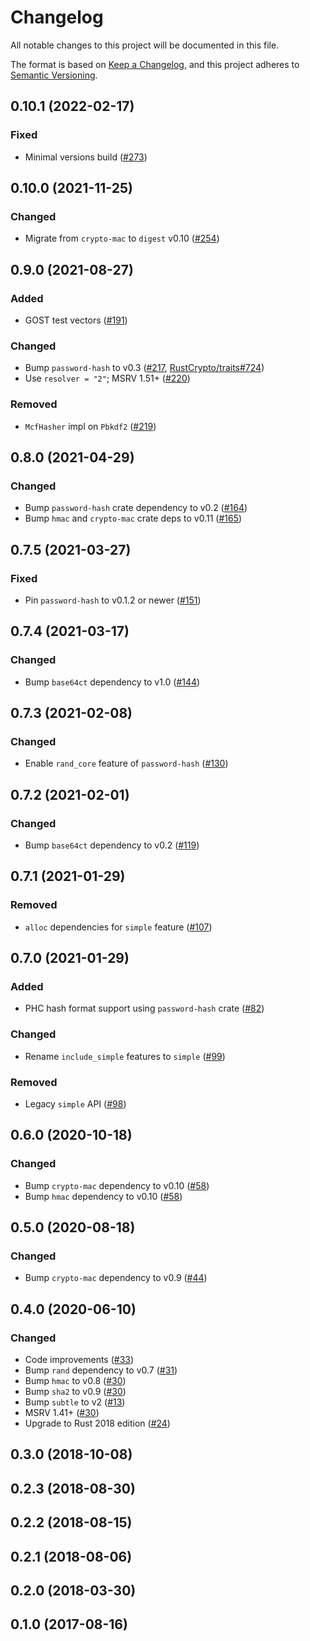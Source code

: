 # Changelog

All notable changes to this project will be documented in this file.

The format is based on [Keep a Changelog](https://keepachangelog.com/en/1.0.0/),
and this project adheres to [Semantic Versioning](https://semver.org/spec/v2.0.0.html).

## 0.10.1 (2022-02-17)
### Fixed
- Minimal versions build ([#273])

[#273]: https://github.com/RustCrypto/password-hashes/pull/273

## 0.10.0 (2021-11-25)
### Changed
- Migrate from `crypto-mac` to `digest` v0.10 ([#254])

[#254]: https://github.com/RustCrypto/password-hashes/pull/254

## 0.9.0 (2021-08-27)
### Added
- GOST test vectors ([#191])

### Changed
- Bump `password-hash` to v0.3 ([#217], [RustCrypto/traits#724])
- Use `resolver = "2"`; MSRV 1.51+ ([#220])

### Removed
- `McfHasher` impl on `Pbkdf2` ([#219])

[#191]: https://github.com/RustCrypto/password-hashing/pull/191
[#217]: https://github.com/RustCrypto/password-hashing/pull/217
[#219]: https://github.com/RustCrypto/password-hashing/pull/219
[#220]: https://github.com/RustCrypto/password-hashing/pull/220
[RustCrypto/traits#724]: https://github.com/RustCrypto/traits/pull/724

## 0.8.0 (2021-04-29)
### Changed
- Bump `password-hash` crate dependency to v0.2 ([#164])
- Bump `hmac` and `crypto-mac` crate deps to v0.11 ([#165])

[#164]: https://github.com/RustCrypto/password-hashing/pull/164
[#165]: https://github.com/RustCrypto/password-hashing/pull/165

## 0.7.5 (2021-03-27)
### Fixed
- Pin `password-hash` to v0.1.2 or newer ([#151])

[#151]: https://github.com/RustCrypto/password-hashing/pull/151

## 0.7.4 (2021-03-17)
### Changed
- Bump `base64ct` dependency to v1.0 ([#144])

[#144]: https://github.com/RustCrypto/password-hashing/pull/144

## 0.7.3 (2021-02-08)
### Changed
- Enable `rand_core` feature of `password-hash` ([#130])

[#130]: https://github.com/RustCrypto/password-hashing/pull/130

## 0.7.2 (2021-02-01)
### Changed
- Bump `base64ct` dependency to v0.2 ([#119])

[#119]: https://github.com/RustCrypto/password-hashing/pull/119

## 0.7.1 (2021-01-29)
### Removed
- `alloc` dependencies for `simple` feature ([#107])

[#107]: https://github.com/RustCrypto/password-hashing/pull/107

## 0.7.0 (2021-01-29)
### Added
- PHC hash format support using `password-hash` crate ([#82])

### Changed
- Rename `include_simple` features to `simple` ([#99])

### Removed
- Legacy `simple` API ([#98])

[#82]: https://github.com/RustCrypto/password-hashing/pull/82
[#98]: https://github.com/RustCrypto/password-hashing/pull/98
[#99]: https://github.com/RustCrypto/password-hashing/pull/99

## 0.6.0 (2020-10-18)
### Changed
- Bump `crypto-mac` dependency to v0.10 ([#58])
- Bump `hmac` dependency to v0.10 ([#58])

[#58]: https://github.com/RustCrypto/password-hashing/pull/58

## 0.5.0 (2020-08-18)
### Changed
- Bump `crypto-mac` dependency to v0.9 ([#44])

[#44]: https://github.com/RustCrypto/password-hashing/pull/44

## 0.4.0 (2020-06-10)
### Changed
- Code improvements ([#33])
- Bump `rand` dependency to v0.7 ([#31])
- Bump `hmac` to v0.8 ([#30])
- Bump `sha2` to v0.9 ([#30])
- Bump `subtle` to v2 ([#13])
- MSRV 1.41+ ([#30])
- Upgrade to Rust 2018 edition ([#24])

[#33]: https://github.com/RustCrypto/password-hashing/pull/33
[#31]: https://github.com/RustCrypto/password-hashing/pull/31
[#30]: https://github.com/RustCrypto/password-hashing/pull/30
[#24]: https://github.com/RustCrypto/password-hashing/pull/24
[#13]: https://github.com/RustCrypto/password-hashing/pull/13

## 0.3.0 (2018-10-08)

## 0.2.3 (2018-08-30)

## 0.2.2 (2018-08-15)

## 0.2.1 (2018-08-06)

## 0.2.0 (2018-03-30)

## 0.1.0 (2017-08-16)
